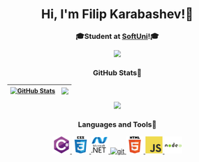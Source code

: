 <h1 align="center">Hi, I'm Filip Karabashev!👋
<h3 align="center">🎓Student at <a href="https://softuni.bg/">SoftUni</a>!🎓</h3>
<p
align="center"><img src="https://c.tenor.com/GfSX-u7VGM4AAAAC/coding.gif" width = 400>
</p>
<h3 align="center">GitHub Stats📔</h3>

| <a href="#"><img align="center" src="https://github-readme-stats-eight-theta.vercel.app/api/top-langs/?username=fikata12&layout=compact&theme=tokyonight" alt="GitHub Stats" /></a> | <a href="#"><img align="center" src="https://github-readme-stats-eight-theta.vercel.app/api?username=fikata12&show_icons=true&theme=tokyonight" /></a> |
| ------------- | ------------- |
<p 
   align="center"><img src="https://github-readme-streak-stats.herokuapp.com/?user=fikata12&theme=tokyonight">
</p>

<h3 align="center">Languages and Tools🔧</h3>
<p align="center"> 
<a href="https://www.w3schools.com/cs/" target="_blank" rel="noreferrer"> <img src="https://raw.githubusercontent.com/devicons/devicon/master/icons/csharp/csharp-original.svg" alt="csharp" width="40" height="40"/> 
</a> 
<a href="https://www.w3schools.com/css/" target="_blank" rel="noreferrer"> <img src="https://raw.githubusercontent.com/devicons/devicon/master/icons/css3/css3-original-wordmark.svg" alt="css3" width="40" height="40"/> 
</a> 
<a href="https://dotnet.microsoft.com/" target="_blank" rel="noreferrer"> <img src="https://raw.githubusercontent.com/devicons/devicon/master/icons/dot-net/dot-net-original-wordmark.svg" alt="dotnet" width="40" height="40"/> 
</a> 
<a href="https://git-scm.com/" target="_blank" rel="noreferrer"> <img src="https://www.vectorlogo.zone/logos/git-scm/git-scm-icon.svg" alt="git" width="40" height="40"/> 
</a> 
<a href="https://www.w3.org/html/" target="_blank" rel="noreferrer"> <img src="https://raw.githubusercontent.com/devicons/devicon/master/icons/html5/html5-original-wordmark.svg" alt="html5" width="40" height="40"/> 
</a> 
<a href="https://developer.mozilla.org/en-US/docs/Web/JavaScript" target="_blank" rel="noreferrer"> <img src="https://raw.githubusercontent.com/devicons/devicon/master/icons/javascript/javascript-original.svg" alt="javascript" width="40" height="40"/> 
</a> 
<a href="https://nodejs.org" target="_blank" rel="noreferrer"> <img src="https://raw.githubusercontent.com/devicons/devicon/master/icons/nodejs/nodejs-original-wordmark.svg" alt="nodejs" width="40" height="40"/></a>
</p>

